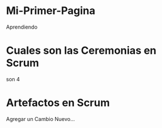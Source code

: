 # Mi-Primer-Pagina
Aprendiendo

# Cuales son las Ceremonias en Scrum
son 4

# Artefactos en Scrum

Agregar un Cambio Nuevo...